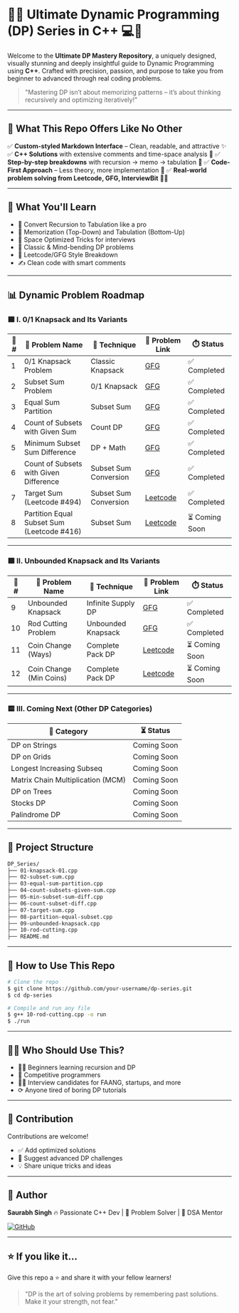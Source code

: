 # 🚀🔥 Ultimate Dynamic Programming (DP) Series in C++ 💻🧠

Welcome to the **Ultimate DP Mastery Repository**, a uniquely designed, visually stunning and deeply insightful guide to Dynamic Programming using **C++**. Crafted with precision, passion, and purpose to take you from beginner to advanced through real coding problems.

> "Mastering DP isn’t about memorizing patterns – it’s about thinking recursively and optimizing iteratively!"

---

## 📘 What This Repo Offers Like No Other

✅ **Custom-styled Markdown Interface** – Clean, readable, and attractive ✨
✅ **C++ Solutions** with extensive comments and time-space analysis 🧠
✅ **Step-by-step breakdowns** with recursion → memo → tabulation 🔁
✅ **Code-First Approach** – Less theory, more implementation 🔧
✅ **Real-world problem solving from Leetcode, GFG, InterviewBit** 🧑‍💻

---

## 🎯 What You'll Learn

* 🔄 Convert Recursion to Tabulation like a pro
* 💾 Memorization (Top-Down) and Tabulation (Bottom-Up)
* 🚀 Space Optimized Tricks for interviews
* 🧩 Classic & Mind-bending DP problems
* 🧪 Leetcode/GFG Style Breakdown
* ✍️ Clean code with smart comments

---

## 📊 Dynamic Problem Roadmap

### 🟦 I. 0/1 Knapsack and Its Variants

| 🚩 # | 🧩 Problem Name                            | 🧠 Technique          | 🔗 Problem Link                                                                                                           | ⏱️ Status     |
| ---- | ------------------------------------------ | --------------------- | ------------------------------------------------------------------------------------------------------------------------- | ------------- |
| 1    | 0/1 Knapsack Problem                       | Classic Knapsack      | [GFG](https://www.geeksforgeeks.org/0-1-knapsack-problem-dp-10/)                                                          | ✅ Completed   |
| 2    | Subset Sum Problem                         | 0/1 Knapsack          | [GFG](https://www.geeksforgeeks.org/subset-sum-problem-dp-25/)                                                            | ✅ Completed   |
| 3    | Equal Sum Partition                        | Subset Sum            | [GFG](https://www.geeksforgeeks.org/partition-problem-dp-18/)                                                             | ✅ Completed   |
| 4    | Count of Subsets with Given Sum            | Count DP              | [GFG](https://www.geeksforgeeks.org/count-of-subsets-with-sum-equal-to-x/)                                                | ✅ Completed   |
| 5    | Minimum Subset Sum Difference              | DP + Math             | [GFG](https://www.geeksforgeeks.org/partition-a-set-into-two-subsets-such-that-the-difference-of-subset-sums-is-minimum/) | ✅ Completed   |
| 6    | Count of Subsets with Given Difference     | Subset Sum Conversion | [GFG](https://www.geeksforgeeks.org/count-of-subsets-with-given-difference/)                                              | ✅ Completed   |
| 7    | Target Sum (Leetcode #494)                 | Subset Sum Conversion | [Leetcode](https://leetcode.com/problems/target-sum/)                                                                     | ✅ Completed   |
| 8    | Partition Equal Subset Sum (Leetcode #416) | Subset Sum            | [Leetcode](https://leetcode.com/problems/partition-equal-subset-sum/)                                                     | ⏳ Coming Soon |

---

### 🟩 II. Unbounded Knapsack and Its Variants

| 🚩 # | 🧩 Problem Name         | 🧠 Technique       | 🔗 Problem Link                                                                   | ⏱️ Status     |
| ---- | ----------------------- | ------------------ | --------------------------------------------------------------------------------- | ------------- |
| 9    | Unbounded Knapsack      | Infinite Supply DP | [GFG](https://www.geeksforgeeks.org/unbounded-knapsack-repetition-items-allowed/) | ✅ Completed   |
| 10   | Rod Cutting Problem     | Unbounded Knapsack | [GFG](https://www.geeksforgeeks.org/cutting-a-rod-dp-13/)                         | ✅ Completed   |
| 11   | Coin Change (Ways)      | Complete Pack DP   | [Leetcode](https://leetcode.com/problems/coin-change-ii/)                         | ⏳ Coming Soon |
| 12   | Coin Change (Min Coins) | Complete Pack DP   | [Leetcode](https://leetcode.com/problems/coin-change/)                            | ⏳ Coming Soon |

---

### 🟨 III. Coming Next (Other DP Categories)

| 🚀 Category                       | ⏳ Status    |
| --------------------------------- | ----------- |
| DP on Strings                     | Coming Soon |
| DP on Grids                       | Coming Soon |
| Longest Increasing Subseq         | Coming Soon |
| Matrix Chain Multiplication (MCM) | Coming Soon |
| DP on Trees                       | Coming Soon |
| Stocks DP                         | Coming Soon |
| Palindrome DP                     | Coming Soon |

---

## 📂️ Project Structure

```bash
DP_Series/
├── 01-knapsack-01.cpp
├── 02-subset-sum.cpp
├── 03-equal-sum-partition.cpp
├── 04-count-subsets-given-sum.cpp
├── 05-min-subset-sum-diff.cpp
├── 06-count-subset-diff.cpp
├── 07-target-sum.cpp
├── 08-partition-equal-subset.cpp
├── 09-unbounded-knapsack.cpp
├── 10-rod-cutting.cpp
├── README.md
```

---

## 🚠️ How to Use This Repo

```bash
# Clone the repo
$ git clone https://github.com/your-username/dp-series.git
$ cd dp-series

# Compile and run any file
$ g++ 10-rod-cutting.cpp -o run
$ ./run
```

---

## 👨‍🎓 Who Should Use This?

* 🧑‍💻 Beginners learning recursion and DP
* 🎯 Competitive programmers
* 👩‍💼 Interview candidates for FAANG, startups, and more
* ⟳ Anyone tired of boring DP tutorials

---

## 🤝 Contribution

Contributions are welcome!

* ✅ Add optimized solutions
* 🤩 Suggest advanced DP challenges
* 💡 Share unique tricks and ideas

---

## 👤 Author

**Saurabh Singh**
🔥 Passionate C++ Dev | 🧠 Problem Solver | 💼 DSA Mentor

[![GitHub](https://img.shields.io/badge/GitHub-saurabhxcod-black?logo=github)](https://github.com/saurabhxcod)

---

## ⭐ If you like it...

Give this repo a ⭐ and share it with your fellow learners!

> "DP is the art of solving problems by remembering past solutions. Make it your strength, not fear."
